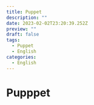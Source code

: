 ```yaml
---
title: Puppet
description: ""
date: 2023-02-02T23:20:39.252Z
preview: ""
draft: false
tags:
  - Puppet
  - English
categories:
  - English
---
```

# Pupppet
